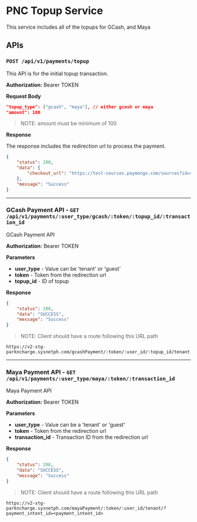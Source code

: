 # PNC Topup Service

This service includes all of the topups for GCash, and Maya

## APIs

### `POST /api/v1/payments/topup`

This API is for the initial topup transaction.

**Authorization:** Bearer TOKEN

**Request Body**

```json
"topup_type": ["gcash", "maya"], // either gcash or maya
"amount": 100
```

> NOTE: amount must be minimum of 100

**Response**

The response includes the redirection url to process the payment.

```json
{
	"status": 200,
	"data": {
		"checkout_url": "https://test-sources.paymongo.com/sources?id=src_JwZXkcfngyRdBMU72RfCH3D9"
	},
	"message": "Success"
}
```

---

### GCash Payment API - `GET /api/v1/payments/:user_type/gcash/:token/:topup_id/:transaction_id`

GCash Payment API

**Authorization:** Bearer TOKEN

**Parameters**

- **user_type** - Value can be 'tenant' or 'guest'
- **token** - Token from the redirection url
- **topup_id** - ID of topup

**Response**

```json
{
	"status": 200,
	"data": "SUCCESS",
	"message": "Success"
}
```

> NOTE: Client should have a route following this URL path

`https://v2-stg-parkncharge.sysnetph.com/gcashPayment/:token/:user_id/:topup_id/tenant`

---

### Maya Payment API - `GET /api/v1/payments/:user_type/maya/:token/:transaction_id`

Maya Payment API

**Authorization:** Bearer TOKEN

**Parameters**

- **user_type** - Value can be a 'tenant' or 'guest'
- **token** - Token from the redirection url
- **transaction_id** - Transaction ID from the redirection url

**Response**

```json
{
	"status": 200,
	"data": "SUCCESS",
	"message": "Success"
}
```

> NOTE: Client should have a route following this URL path

`https://v2-stg-parkncharge.sysnetph.com/mayaPayment/:token/:user_id/tenant/?payment_intent_id=<payment_intent_id>`
